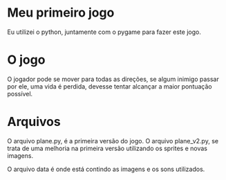 # Meu primeiro jogo

Eu utilizei o python, juntamente com o pygame para fazer este jogo.

# O jogo

O jogador pode se mover para todas as direções, se algum inimigo passar por ele, uma vida é perdida, devesse tentar alcançar a maior pontuação possível.


# Arquivos

O arquivo plane.py, é a primeira versão do jogo.
O arquivo plane_v2.py, se trata de uma melhoria na primeira versão utilizando os sprites e novas imagens.

O arquivo data é onde está contindo as imagens e os sons utilizados.
